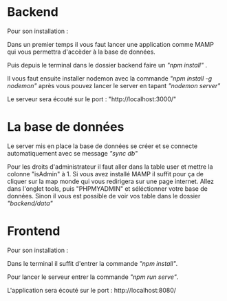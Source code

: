 # Backend

Pour son installation : 

Dans un premier temps il vous faut lancer une application comme MAMP qui vous permettra d'accèder à la base de données.

Puis depuis le terminal dans le dossier backend faire un _"npm install"_ .

Il vous faut ensuite installer nodemon avec la commande _"npm install -g nodemon"_ après vous pouvez lancer le server en tapant _"nodemon server"_

Le serveur sera écouté sur le port : "http://localhost:3000/"

# La base de données

Le server mis en place la base de données se créer et se connecte automatiquement avec se message _"sync db"_

Pour les droits d'administrateur il faut aller dans la table user et mettre la colonne "isAdmin" à 1. Si vous avez installé MAMP il suffit pour ça de cliquer sur la map monde qui vous redirigera sur une page internet. Allez dans l'onglet tools, puis "PHPMYADMIN" et séléctionner votre base de données. Sinon il vous est possible de voir vos table dans le dossier _"backend/data"_

# Frontend

Pour son installation :

Dans le terminal il suffit d'entrer la commande _"npm install"_.

Pour lancer le serveur entrer la commande _"npm run serve"_.

L'application sera écouté sur le port : http://localhost:8080/ 
